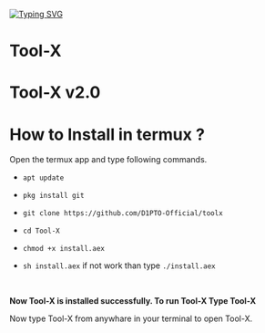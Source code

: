 [![Typing SVG](https://readme-typing-svg.herokuapp.com?font=Neuton&size=25&color=30FF40&background=000000&center=true&vCenter=true&width=360&height=60&lines=Hello+World%2C+I'm+Mr.Dipto;Today+I+will+tell+you;Please+Follow+My+GitHub+;Tool-X+🐉;So+Let's+Enjoy+Everybody+🔥+🐉+)](https://git.io/typing-svg)
# Tool-X

# Tool-X v2.0

# How to Install in termux ?

Open the termux app and type following commands.

* `apt update`

* `pkg install git`

* `git clone https://github.com/D1PTO-Official/toolx`

* `cd Tool-X`

* `chmod +x install.aex`

* `sh install.aex` if not work than type `./install.aex`

<br/>

**Now Tool-X is installed successfully. To run Tool-X Type Tool-X**

Now type Tool-X from anywhare in your terminal to open Tool-X.
